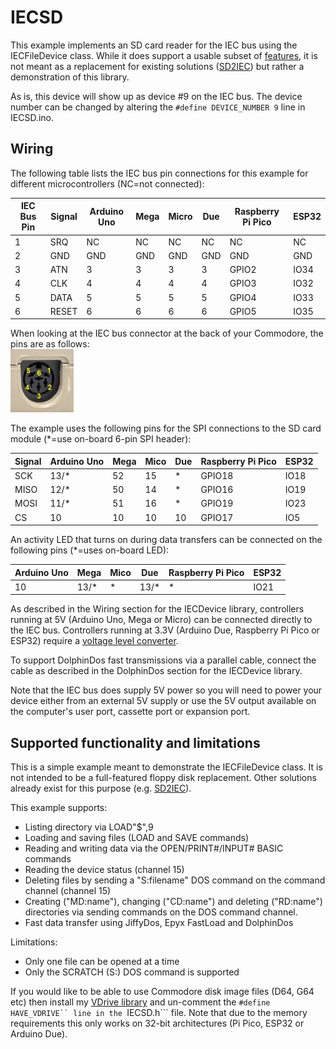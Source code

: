 # IECSD

This example implements an SD card reader for the IEC bus using the IECFileDevice class.
While it does support a usable subset of [features](#supported-functionality-and-limitations),
it is not meant as a replacement for existing solutions ([SD2IEC](https://www.c64-wiki.com/wiki/SD2IEC))
but rather a demonstration of this library.

As is, this device will show up as device #9 on the IEC bus. The device number can be changed
by altering the `#define DEVICE_NUMBER 9` line in IECSD.ino.

## Wiring

The following table lists the IEC bus pin connections for this example for different 
microcontrollers (NC=not connected):

IEC Bus Pin | Signal   | Arduino Uno | Mega | Micro | Due | Raspberry Pi Pico | ESP32
------------|----------|-------------|------|-------|-----|-------------------|------
1           | SRQ      | NC          | NC   | NC    | NC  | NC                | NC 
2           | GND      | GND         | GND  | GND   | GND | GND               | GND
3           | ATN      | 3           | 3    | 3     | 3   | GPIO2             | IO34
4           | CLK      | 4           | 4    | 4     | 4   | GPIO3             | IO32
5           | DATA     | 5           | 5    | 5     | 5   | GPIO4             | IO33
6           | RESET    | 6           | 6    | 6     | 6   | GPIO5             | IO35

When looking at the IEC bus connector at the back of your Commodore, the pins are as follows:  
<img src="../../IECBusPins.jpg" width="20%">   

The example uses the following pins for the SPI connections to the SD card module
(*=use on-board 6-pin SPI header):

Signal | Arduino Uno | Mega | Mico | Due | Raspberry Pi Pico | ESP32
-------|-------------|------|------|-----|-------------------|------
SCK    | 13/*        | 52   | 15   |  *  |  GPIO18           | IO18
MISO   | 12/*        | 50   | 14   |  *  |  GPIO16           | IO19
MOSI   | 11/*        | 51   | 16   |  *  |  GPIO19           | IO23
CS     | 10          | 10   | 10   | 10  |  GPIO17           | IO5


An activity LED that turns on during data transfers can be connected on the following pins
(*=uses on-board LED):

Arduino Uno | Mega | Mico | Due  | Raspberry Pi Pico | ESP32
------------|------|------|------|-------------------|------
10          | 13/* |  *   | 13/* |  *                | IO21

As described in the Wiring section for the IECDevice library, controllers running
at 5V (Arduino Uno, Mega or Micro) can be connected directly to the IEC bus.
Controllers running at 3.3V (Arduino Due, Raspberry Pi Pico or ESP32) require a 
[voltage level converter](https://www.sparkfun.com/products/12009).

To support DolphinDos fast transmissions via a parallel cable, connect the cable as
described in the DolphinDos section for the IECDevice library.

Note that the IEC bus does supply 5V power so you will need to power
your device either from an external 5V supply or use the 5V output available on
the computer's user port, cassette port or expansion port.

## Supported functionality and limitations

This is a simple example meant to demonstrate the IECFileDevice class. It is not intended
to be a full-featured floppy disk replacement. Other solutions already exist for this purpose 
(e.g. [SD2IEC](https://www.c64-wiki.com/wiki/SD2IEC)).

This example supports:
  - Listing directory via LOAD"$",9
  - Loading and saving files (LOAD and SAVE commands)
  - Reading and writing data via the OPEN/PRINT#/INPUT# BASIC commands
  - Reading the device status (channel 15)
  - Deleting files by sending a "S:filename" DOS command on the command channel (channel 15)
  - Creating ("MD:name"), changing ("CD:name") and deleting ("RD:name") directories via sending commands on the DOS command channel.
  - Fast data transfer using JiffyDos, Epyx FastLoad and DolphinDos

Limitations:
  - Only one file can be opened at a time
  - Only the SCRATCH (S:) DOS command is supported

If you would like to be able to use Commodore disk image files (D64, G64 etc) then
install my [VDrive library](https://github.com/dhansel/VDrive) and un-comment the
```#define HAVE_VDRIVE`` line in the ```IECSD.h``` file. Note that due to the memory
requirements this only works on 32-bit architectures (Pi Pico, ESP32 or Arduino Due).

